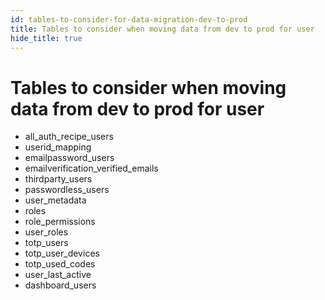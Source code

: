 ```yaml
---
id: tables-to-consider-for-data-migration-dev-to-prod
title: Tables to consider when moving data from dev to prod for user
hide_title: true
---
```


# Tables to consider when moving data from dev to prod for user
- all_auth_recipe_users
- userid_mapping
- emailpassword_users
- emailverification_verified_emails
- thirdparty_users
- passwordless_users
- user_metadata
- roles
- role_permissions
- user_roles
- totp_users
- totp_user_devices
- totp_used_codes
- user_last_active
- dashboard_users
